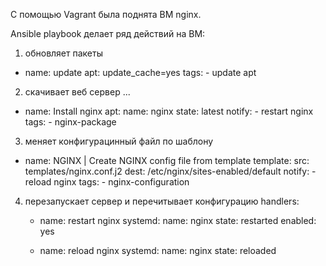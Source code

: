 С помощью Vagrant была поднята ВМ nginx.

Ansible playbook делает ряд действий на ВМ:
 1) обновляет пакеты
 - name: update
      apt:
        update_cache=yes
      tags:
        - update apt
 2) скачивает веб сервер ...
  - name: Install nginx
      apt:
        name: nginx
        state: latest
      notify: 
        - restart nginx
      tags: 
        - nginx-package

 3) меняет конфигурацинный файл по шаблону 
  - name: NGINX | Create NGINX config file from template
      template:
        src: templates/nginx.conf.j2
        dest: /etc/nginx/sites-enabled/default
      notify: 
        - reload nginx
      tags:
        - nginx-configuration
 4) перезапускает сервер и перечитывает конфигурацию
 handlers:
    - name: restart nginx
      systemd:
        name: nginx
        state: restarted
        enabled: yes

    - name: reload nginx
      systemd: 
        name: nginx
        state: reloaded
